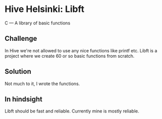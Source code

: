 # Hive Helsinki: Libft
C — A library of basic functions

## Challenge
In Hive we're not allowed to use any nice functions like printf etc. Libft is a project where we create 60 or so basic functions from scratch.

## Solution
Not much to it, I wrote the functions.

## In hindsight
Libft should be fast and reliable. Currently mine is mostly reliable.
